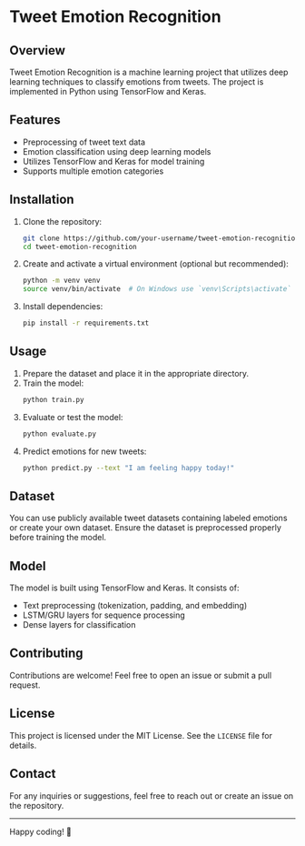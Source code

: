 # Tweet Emotion Recognition

## Overview
Tweet Emotion Recognition is a machine learning project that utilizes deep learning techniques to classify emotions from tweets. The project is implemented in Python using TensorFlow and Keras.

## Features
- Preprocessing of tweet text data
- Emotion classification using deep learning models
- Utilizes TensorFlow and Keras for model training
- Supports multiple emotion categories

## Installation

1. Clone the repository:
   ```sh
   git clone https://github.com/your-username/tweet-emotion-recognition.git
   cd tweet-emotion-recognition
   ```

2. Create and activate a virtual environment (optional but recommended):
   ```sh
   python -m venv venv
   source venv/bin/activate  # On Windows use `venv\Scripts\activate`
   ```

3. Install dependencies:
   ```sh
   pip install -r requirements.txt
   ```

## Usage

1. Prepare the dataset and place it in the appropriate directory.
2. Train the model:
   ```sh
   python train.py
   ```
3. Evaluate or test the model:
   ```sh
   python evaluate.py
   ```
4. Predict emotions for new tweets:
   ```sh
   python predict.py --text "I am feeling happy today!"
   ```

## Dataset
You can use publicly available tweet datasets containing labeled emotions or create your own dataset. Ensure the dataset is preprocessed properly before training the model.

## Model
The model is built using TensorFlow and Keras. It consists of:
- Text preprocessing (tokenization, padding, and embedding)
- LSTM/GRU layers for sequence processing
- Dense layers for classification

## Contributing
Contributions are welcome! Feel free to open an issue or submit a pull request.

## License
This project is licensed under the MIT License. See the `LICENSE` file for details.

## Contact
For any inquiries or suggestions, feel free to reach out or create an issue on the repository.

---

Happy coding! 🚀

